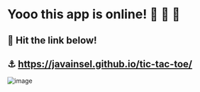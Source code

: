 # Yooo this app is online! :mega: :mega: :mega:
## :facepunch: Hit the link below!
## :anchor: https://javainsel.github.io/tic-tac-toe/

![image](https://github.com/user-attachments/assets/6f3a0414-1be5-4f12-886f-87fdfce2e2cf)

